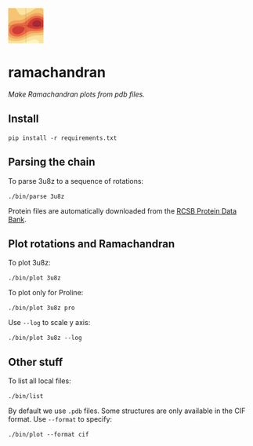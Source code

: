 <img src="icon.jpg" alt="Ramachandran Icon" width="72"/>

# ramachandran

*Make Ramachandran plots from pdb files.*

## Install

    pip install -r requirements.txt

## Parsing the chain

To parse 3u8z to a sequence of rotations:

    ./bin/parse 3u8z

Protein files are automatically downloaded from the [RCSB Protein Data Bank](https://www.rcsb.org/).

## Plot rotations and Ramachandran

To plot 3u8z:

    ./bin/plot 3u8z

To plot only for Proline:

    ./bin/plot 3u8z pro

Use `--log` to scale y axis:

    ./bin/plot 3u8z --log

## Other stuff

To list all local files:

    ./bin/list

By default we use `.pdb` files. Some structures are only available in the CIF format. Use `--format` to specify:

    ./bin/plot --format cif
